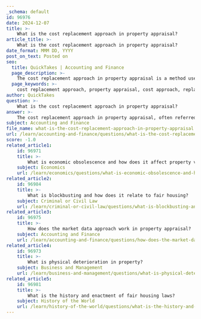 ```yaml
---
_schema: default
id: 96976
date: 2024-12-07
title: >-
    What is the cost replacement approach in property appraisal?
article_title: >-
    What is the cost replacement approach in property appraisal?
date_format: MMM DD, YYYY
post_on_text: Posted on
seo:
  title: QuickTakes | Accounting and Finance
  page_description: >-
    The cost replacement approach in property appraisal is a method used to determine the value of a property based on the estimated cost of replacing it, accounting for depreciation and including land value. It is particularly useful for new or unique properties.
  page_keywords: >-
    cost replacement approach, property appraisal, cost approach, replacement cost, depreciation, land value, reproduction cost, appraisal methods, real estate, property valuation
author: QuickTakes
question: >-
    What is the cost replacement approach in property appraisal?
answer: >-
    The cost replacement approach in property appraisal, often referred to simply as the cost approach, is a method used to determine the value of a property by estimating the cost to replace it, while accounting for depreciation. This approach is particularly useful for appraising new or relatively new properties, as well as unique properties where comparable sales data may not be available.\n\nThe fundamental formula for the cost approach is:\n\n$$\n\text{Total Value} = \text{Replacement Cost (Cost New)} - \text{Depreciation} + \text{Land Value}\n$$\n\n### Key Components of the Cost Approach:\n\n1. **Replacement Cost**: This is the estimated cost to construct a similar property using current materials and standards. It includes both direct costs (like labor and materials) and indirect costs (such as permits and fees).\n\n2. **Depreciation**: This accounts for the loss in value of the property over time due to factors such as physical wear and tear, functional obsolescence, or external economic factors. The appraiser must estimate the total depreciation of the property to arrive at an accurate value.\n\n3. **Land Value**: The value of the land on which the property sits is added to the depreciated value of the improvements (the buildings and structures).\n\n### Methods of Estimating Replacement Cost:\n\nThere are two primary methods used to estimate replacement costs:\n\n- **Reproduction Cost**: This method estimates the cost to construct an exact replica of the existing property, using the same materials and construction techniques.\n\n- **Replacement Cost**: This method estimates the cost to construct a property that serves the same purpose but may use modern materials and construction methods.\n\n### Application of the Cost Approach:\n\nThe cost approach is particularly reliable for new buildings, as it reflects the current costs of construction. However, it may be less reliable for older properties due to the complexities involved in estimating depreciation accurately. Additionally, this method is often employed in mass appraisal scenarios, such as for residential properties, where a systematic approach can yield consistent results.\n\nIn summary, the cost replacement approach is a vital tool in property appraisal, providing a systematic way to assess the value of a property based on the costs associated with its replacement, adjusted for depreciation and land value.
subject: Accounting and Finance
file_name: what-is-the-cost-replacement-approach-in-property-appraisal.md
url: /learn/accounting-and-finance/questions/what-is-the-cost-replacement-approach-in-property-appraisal
score: -1.0
related_article1:
    id: 96971
    title: >-
        What is economic obsolescence and how does it affect property value?
    subject: Economics
    url: /learn/economics/questions/what-is-economic-obsolescence-and-how-does-it-affect-property-value
related_article2:
    id: 96984
    title: >-
        What is blockbusting and how does it relate to fair housing?
    subject: Criminal or Civil Law
    url: /learn/criminal-or-civil-law/questions/what-is-blockbusting-and-how-does-it-relate-to-fair-housing
related_article3:
    id: 96975
    title: >-
        How does the market data approach work in property appraisal?
    subject: Accounting and Finance
    url: /learn/accounting-and-finance/questions/how-does-the-market-data-approach-work-in-property-appraisal
related_article4:
    id: 96973
    title: >-
        What is physical deterioration in property?
    subject: Business and Management
    url: /learn/business-and-management/questions/what-is-physical-deterioration-in-property
related_article5:
    id: 96981
    title: >-
        What is the history and enactment of fair housing laws?
    subject: History of the World
    url: /learn/history-of-the-world/questions/what-is-the-history-and-enactment-of-fair-housing-laws
---
```


&nbsp;